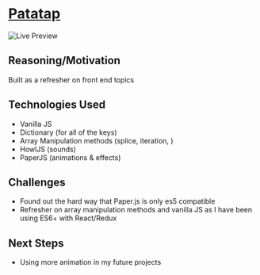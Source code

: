 # [Patatap](https://garrettyoung510.github.io/Patatap/)

![Live Preview](https://media.giphy.com/media/L4BfL28rO61b5F5VWO/giphy.gif)

## Reasoning/Motivation

Built as a refresher on front end topics

## Technologies Used
* Vanilla JS 
* Dictionary (for all of the keys)
* Array Manipulation methods (splice, iteration, )
* HowlJS (sounds)
* PaperJS (animations & effects)

## Challenges

* Found out the hard way that Paper.js is only es5 compatible
* Refresher on array manipulation methods and vanilla JS as I have been using ES6+ with React/Redux

## Next Steps

* Using more animation in my future projects
